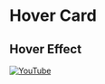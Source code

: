 # Hover Card
## Hover Effect

[![YouTube](https://img.youtube.com/vi/zSjImzIsCXs/0.jpg)](https://youtu.be/zSjImzIsCXs "Hover Card [ Hover Effect] Useful Widget in Flutter App")
